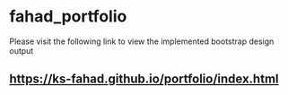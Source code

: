 # fahad_portfolio
Please visit the following link to view the implemented bootstrap design output
## https://ks-fahad.github.io/portfolio/index.html
